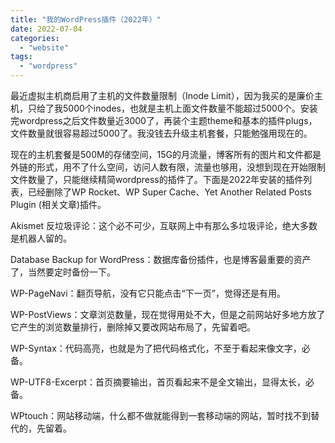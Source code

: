 ```yaml
---
title: "我的WordPress插件（2022年）"
date: 2022-07-04
categories: 
  - "website"
tags: 
  - "wordpress"
---
```


最近虚拟主机商启用了主机的文件数量限制（Inode Limit），因为我买的是廉价主机，只给了我5000个inodes，也就是主机上面文件数量不能超过5000个。安装完wordpress之后文件数量近3000了，再装个主题theme和基本的插件plugs，文件数量就很容易超过5000了。我没钱去升级主机套餐，只能勉强用现在的。

现在的主机套餐是500M的存储空间，15G的月流量，博客所有的图片和文件都是外链的形式，用不了什么空间，访问人数有限，流量也够用，没想到现在开始限制文件数量了，只能继续精简wordpress的插件了。下面是2022年安装的插件列表，已经删除了WP Rocket、WP Super Cache、Yet Another Related Posts Plugin (相关文章)插件。

Akismet 反垃圾评论：这个必不可少，互联网上中有那么多垃圾评论，绝大多数是机器人留的。

Database Backup for WordPress：数据库备份插件，也是博客最重要的资产了，当然要定时备份一下。

WP-PageNavi：翻页导航，没有它只能点击“下一页”，觉得还是有用。

WP-PostViews：文章浏览数量，现在觉得用处不大，但是之前网站好多地方放了它产生的浏览数量排行，删除掉又要改网站布局了，先留着吧。

WP-Syntax：代码高亮，也就是为了把代码格式化，不至于看起来像文字，必备。

WP-UTF8-Excerpt：首页摘要输出，首页看起来不是全文输出，显得太长，必备。

WPtouch：网站移动端，什么都不做就能得到一套移动端的网站，暂时找不到替代的，先留着。
